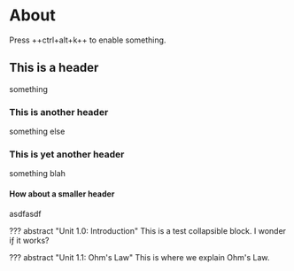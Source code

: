 # About

Press ++ctrl+alt+k++ to enable something.

## This is a header

something

### This is another header

something else

### This is yet another header

something blah

#### How about a smaller header

asdfasdf

??? abstract "Unit 1.0: Introduction"
    This is a test collapsible block.
    I wonder iƒ it works?

??? abstract "Unit 1.1: Ohm's Law"
    This is where we explain Ohm's Law.
